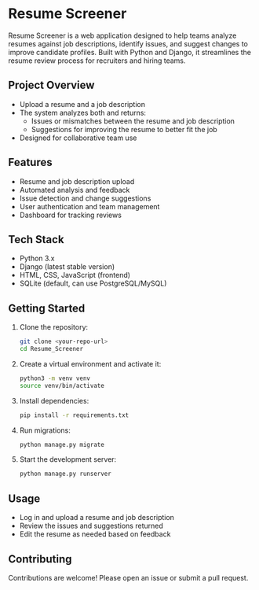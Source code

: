 
# Resume Screener

Resume Screener is a web application designed to help teams analyze resumes against job descriptions, identify issues, and suggest changes to improve candidate profiles. Built with Python and Django, it streamlines the resume review process for recruiters and hiring teams.

## Project Overview
- Upload a resume and a job description
- The system analyzes both and returns:
  - Issues or mismatches between the resume and job description
  - Suggestions for improving the resume to better fit the job
- Designed for collaborative team use

## Features
- Resume and job description upload
- Automated analysis and feedback
- Issue detection and change suggestions
- User authentication and team management
- Dashboard for tracking reviews

## Tech Stack
- Python 3.x
- Django (latest stable version)
- HTML, CSS, JavaScript (frontend)
- SQLite (default, can use PostgreSQL/MySQL)

## Getting Started
1. Clone the repository:
	```bash
	git clone <your-repo-url>
	cd Resume_Screener
	```
2. Create a virtual environment and activate it:
	```bash
	python3 -m venv venv
	source venv/bin/activate
	```
3. Install dependencies:
	```bash
	pip install -r requirements.txt
	```
4. Run migrations:
	```bash
	python manage.py migrate
	```
5. Start the development server:
	```bash
	python manage.py runserver
	```

## Usage
- Log in and upload a resume and job description
- Review the issues and suggestions returned
- Edit the resume as needed based on feedback

## Contributing
Contributions are welcome! Please open an issue or submit a pull request.
